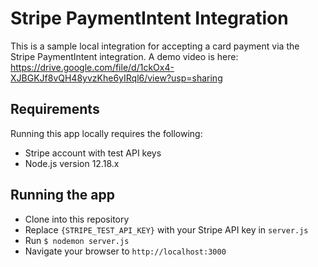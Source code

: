 # Stripe PaymentIntent Integration

This is a sample local integration for accepting a card payment via the Stripe PaymentIntent integration. A demo video is here: https://drive.google.com/file/d/1ckOx4-XJBGKJf8vQH48yvzKhe6yIRql6/view?usp=sharing



## Requirements

Running this app locally requires the following:

* Stripe account with test API keys
* Node.js version 12.18.x

## Running the app

* Clone into this repository
* Replace `{STRIPE_TEST_API_KEY}` with your Stripe API key in `server.js`
* Run `$ nodemon server.js`
* Navigate your browser to `http://localhost:3000`
